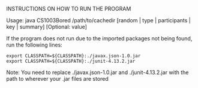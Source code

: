 INSTRUCTIONS ON HOW TO RUN THE PROGRAM

Usage: java CS1003Bored /path/to/cachedir [random | type | participants | key | summary] [Optional: value]

If the program does not run due to the imported packages not being found, run the following lines:
	
	export CLASSPATH=${CLASSPATH}:./javax.json-1.0.jar
	export CLASSPATH=${CLASSPATH}:./junit-4.13.2.jar

Note: You need to replace ./javax.json-1.0.jar and ./junit-4.13.2.jar with the path to wherever your .jar files are stored
